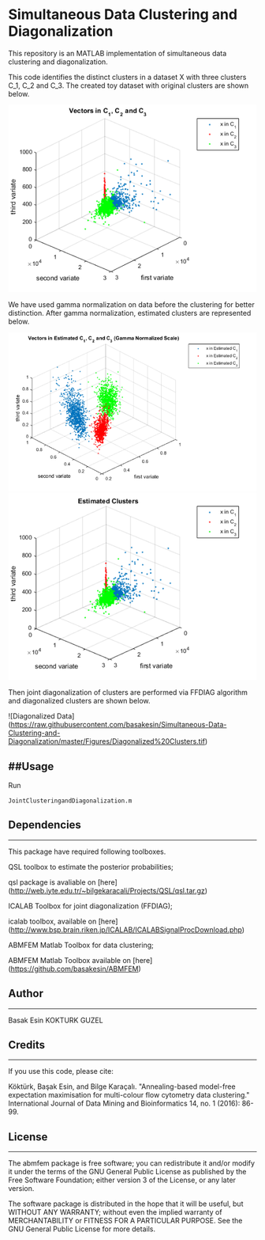 # Simultaneous Data Clustering and Diagonalization

This repository is an MATLAB implementation of simultaneous data clustering and diagonalization. 

This code identifies the distinct clusters in a dataset X with three clusters C_1, C_2 and C_3. The created toy dataset with original clusters are shown below.

![Original Dataset](https://raw.githubusercontent.com/basakesin/Simultaneous-Data-Clustering-and-Diagonalization/master/Figures/ToyData_Original.tif)

We have used gamma normalization on data before the clustering for better distinction. After gamma normalization, estimated clusters are represented below.

![Estimated Clusters on Gamma Normalized Scale](https://raw.githubusercontent.com/basakesin/Simultaneous-Data-Clustering-and-Diagonalization/master/Figures/Estimated%20Clusters%20on%20Gamma%20Normalized%20Scale.tif)
![Estimated Clusters on Raw Data](https://raw.githubusercontent.com/basakesin/Simultaneous-Data-Clustering-and-Diagonalization/master/Figures/Estimated%20Clusters%20on%20Raw%20Data.tif)

Then joint diagonalization of clusters are performed via FFDIAG algorithm and diagonalized clusters are shown below.

![Diagonalized Data] (https://raw.githubusercontent.com/basakesin/Simultaneous-Data-Clustering-and-Diagonalization/master/Figures/Diagonalized%20Clusters.tif)

##Usage
----
Run 
```
JointClusteringandDiagonalization.m
```

## Dependencies
-----
 This package have required following toolboxes.
 
 QSL toolbox to estimate the posterior probabilities; 
 
 qsl package is avaliable on [here] (http://web.iyte.edu.tr/~bilgekaracali/Projects/QSL/qsl.tar.gz)
 
 ICALAB Toolbox for joint diagonalization (FFDIAG);
 
 icalab toolbox, available on [here] (http://www.bsp.brain.riken.jp/ICALAB/ICALABSignalProcDownload.php)

ABMFEM Matlab Toolbox for data clustering;

ABMFEM Matlab Toolbox available on [here] (https://github.com/basakesin/ABMFEM)
 
## Author
----
Basak Esin KOKTURK GUZEL

## Credits
----

 If you use this code, please cite:

 Köktürk, Başak Esin, and Bilge Karaçalı. "Annealing-based model-free expectation maximisation for
 multi-colour flow cytometry data clustering." International Journal of Data Mining and Bioinformatics 14,
 no. 1 (2016): 86-99.
 
## License
----
 The abmfem package is free software; you can redistribute it and/or  modify it under the terms of the GNU General Public License as 
 published by the Free Software Foundation; either version 3 of the License, or any later version. 
 
The software package is distributed in the hope that it will be useful, but WITHOUT ANY WARRANTY; without even 
the implied warranty of MERCHANTABILITY or FITNESS FOR A PARTICULAR PURPOSE. See the GNU General Public License for more details.
 
